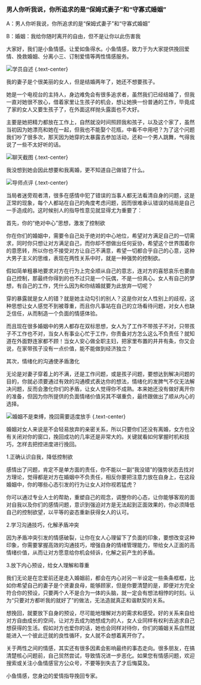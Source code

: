 ### 男人你听我说，你所追求的是“保姆式妻子”和“守寡式婚姻”

A：男人你听我说，你所追求的是“保姆式妻子”和“守寡式婚姻”

B：婚姻：我给你随时离开的自由，但不是让你以此伤害我

大家好，我们是小鱼情感。让爱如鱼得水。小鱼情感，致力于为大家提供挽回爱情、挽救婚姻、分离小三、订制爱情等两性情感服务。

![学员自述](/im/images/articles/a1/a1_1/image1.png "学员自述") {.text-center}

我的妻子是个很美丽的女人，但是结婚两年了，她还不想要孩子。

她是一个电视台的主持人，身边难免会有很多追求者，虽然我们已经结婚了，但我一直对她很不放心，借着家里让生孩子的机会，想让她换一份普通的工作，毕竟成了家的女人又要生孩子了，在外面这样抛头露面也不大好。

主要是她把精力都放在工作上，自然就没时间照顾我和孩子，以及这个家了，虽然当初因为她漂亮和她在一起，但我也不能娶个花瓶，中看不中用吧？为了这个问题我们吵了很多次，那天因为她穿的太暴露去参加活动，还和一个男人跳舞，气得我说了一些不太好听的话。

![聊天截图](/im/images/articles/a1/a1_1/image2.png "聊天截图") {.text-center}

我没想到她会因此想要和我离婚，更不知道自己做错了什么。

![导师点评](/im/images/articles/a1/a1_1/image3.png "导师点评") {.text-center}

当局者迷旁观者清，很多在感情中犯了错误的当事人都无法看清自身的问题，这是正常的现象，每个人都站在自己的角度考虑问题，因而很难承认错误的结局是自己一手造成的。这时候别人的指导性意见就显得尤为重要了：

首先，你的“绝对中心”思想，激发了控制欲

你在你们的婚姻中，需要令自己处于绝对的中心地位，希望对方满足自己的一切需求，同时你只想让对方满足自己，而你却不想做出任何妥协，希望这个世界围着你的意愿转，所以你也不接受对方让自己不满意，希望一切都合乎自己的心意，这种大男子主义的思维，表现在两性关系中时，就是一种强势的控制欲。

假如简单粗暴地要求对方在行为上完全顺从自己的意志，连对方的喜怒哀乐也要由自己控制，那最终你得到的也不过只是一个玩偶，不是一份真心。女人有自己的梦想，有自己的工作，凭什么因为和你结婚就要为此放弃一切呢？

穿的暴露就是女人的错？就是她主动勾引的别人？这是你对女人性别上的歧视，这种思想让女人感觉不到被尊重，而且你凡事站在自己的立场看待问题，对女人也缺乏信任，从而制造一个负面的情感体验。

而且现在很多婚姻中的男人都存在双标思想，女人为了工作不带孩子不对，只带孩子不工作也不对，当女人有事业心忙于工作，你责备对方怎么这么不负责任？就知道在外面野连家都不顾！当女人安心做全职主妇，把家里布置的井井有条，你又会说，在家带孩子没有一点价值，能不能做到经济独立？

其次，情绪化的沟通使矛盾激化

无论是对妻子穿着上的不满，还是工作问题，或是孩子问题，要想达到解决问题的目的，你就必须要通过有效的沟通模式表达你的想法，情绪化的发脾气不仅无法解决问题，反而会激化你们的矛盾，让女人觉得你不成熟。本来她还没有做好离开你的准备，但因为你所提供的负面情绪价值另其不堪重负，最终跟做出了顺从内心的选择。

![婚姻不是束缚，挽回需要适度放手](/im/images/articles/a1/a1_1/image4.png "婚姻不是束缚，挽回需要适度放手") {.text-center}

婚姻对女人来说是不会轻易放弃的亲密关系，所以只要你们还没有离婚，女方也没有关闭对你的窗口，挽回成功的几率还是非常大的。关键就看如何掌握时机和技巧，怎样去把控进度进行挽回。

1.正确认识自我，降低控制欲

感情出了问题，肯定不是单方面的责任，你不能以一副“我没错”的强势状态去找对方理论，觉得都是对方在婚姻中不负责任，相反你要把注意力放在自身上，在这段婚姻中，你的哪些心态引发的行为让女人对你视若猛虎？

你可以通过专业人士的帮助，重塑自己的观念，调整你的心态，让你能够客观的面对自我以及你们的感情问题，意识到强迫对方是无法起到正面效果的，你必须降低自己的控制欲望，以平等的姿态重新获得女人的认可。

2.学习沟通技巧，化解矛盾冲突

因为矛盾冲突引发的情感破裂，让你在女人心理留下了负面的印象，要想改变这种印象，你需要掌握高效的沟通技巧，增强自身的情绪管理能力，带给女人正面的高情绪价值，从而让对方愿意给你机会倾诉，化解之前产生的矛盾。

3.放下内心预设，给女人理解和尊重

我们无论是在恋爱前还是走入婚姻前，都会在内心对另一半设定一些条条框框，比如你希望自己的妻子是个贤妻良母，能够顾家，但是你要清楚的是，即便对方完全符合你的预设，只要两个人不是合为一体的头脑，就一定会有想法相悖的时刻。认为“只要对方都听我的就好了”的做法，无法造就真正和谐默契的关系。

想挽回，就要放下自身的预设，尽可能地理解对方的需求和感受。好的关系来自给对方自由成长的空间，让对方去成为她想成为的人，女人业同样有权利去追求自己想获得的生活。假如对方也爱你的话，她也会同样对待你，你们的婚姻关系自然就能进入一个彼此迁就的良性循环，女人就不会想着离开你了。

关于两性之间的情感，其实还有很多因素会影响最终的事态走向。很多朋友，在搞清楚核心问题前，自己贸然尝试，导致情况进一步恶化。如果您有情感问题，欢迎搜索或关注小鱼情感官方公众号，不要等到失去了才后悔莫及。

小鱼情感，您身边的爱情指导挽回专家。

